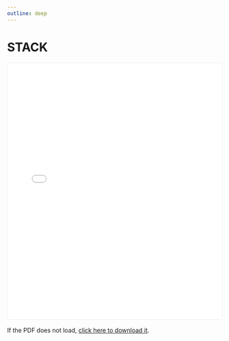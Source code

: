 ```yaml
---
outline: deep
---
```


# STACK

<div class="pdf-container">
  <iframe 
    src="/DATA-STRUCTURE/S.pdf#view=fitH" 
    width="100%" 
    height="600px" 
    frameborder="0">
  </iframe>
</div>

<p>
  If the PDF does not load, <a href="/DATA-STRUCTURE/S.pdf" target="_blank">click here to download it</a>.
</p>

<style>
.pdf-container {
  margin: 1rem 0;
  border: 1px solid #eee;
  border-radius: 4px;
  overflow: hidden;
}
</style>
